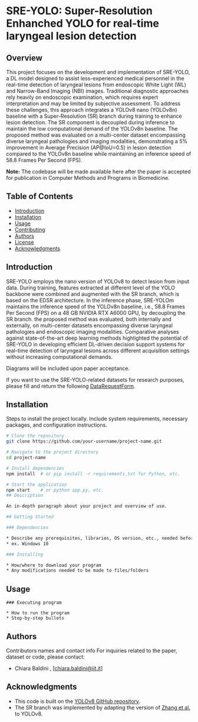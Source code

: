 # SRE-YOLO: Super-Resolution Enhanched YOLO for real-time laryngeal lesion detection
## Overview
This project focuses on the development and implementation of SRE-YOLO, a DL model designed to assist less-experienced medical personnel in the real-time detection of laryngeal lesions from endoscopic White Light (WL) and Narrow-Band Imaging (NBI) images. Traditional diagnostic approaches rely heavily on endoscopic examination, which requires expert interpretation and may be limited by subjective assessment. To address these challenges, this approach integrates a YOLOv8 nano (YOLOv8n) baseline with a Super-Resolution (SR) branch during training to enhance lesion detection. The SR component is decoupled during inference to maintain the low computational demand of the YOLOv8n baseline. The proposed method was evaluated on a multi-center dataset encompassing diverse laryngeal pathologies and imaging modalities, demonstrating a 5% improvement in Average Precision (AP@IoU=0.5) in lesion detection compared to the YOLOv8n baseline while maintaining an inference speed of 58.8 Frames Per Second (FPS). 

**Note:** The codebase will be made available here after the paper is accepted for publication in Computer Methods and Programs in Biomedicine.

## Table of Contents
- [Introduction](#introduction)
- [Installation](#installation)
- [Usage](#usage)
- [Contributing](#contributing)
- [Authors](#authors)
- [License](#license)
- [Acknowledgments](#acknowledgments)

## Introduction
SRE-YOLO employs the nano version of YOLOv8 to detect lesion from input data. During training, features extracted at different level of the YOLO backbone were combined and augmented with the SR branch, which is based on the EDSR architecture. In the inference phase, SRE-YOLOm maintains the inference speed of the YOLOv8n baseline, i.e., 58.8 Frames Per Second (FPS) on a 48 GB NVIDIA RTX A6000 GPU, by decoupling the SR branch. the proposed method was evaluated, both internally and externally, on multi-center datasets encompassing diverse laryngeal pathologies and endoscopic imaging modalities. Comparative analyses against state-of-the-art deep learning methods highlighted the potential of SRE-YOLO in developing efficient DL-driven decision support systems for real-time detection of laryngeal lesions across different acquisition settings without increasing computational demands.

Diagrams will be included upon paper acceptance.

If you want to use the SRE-YOLO-related datasets for research purposes, please fill and return the following [DataRequestForm]().

## Installation

Steps to install the project locally. Include system requirements, necessary packages, and configuration instructions.

```bash
# Clone the repository
git clone https://github.com/your-username/project-name.git

# Navigate to the project directory
cd project-name

# Install dependencies
npm install  # or pip install -r requirements.txt for Python, etc.

# Start the application
npm start    # or python app.py, etc.
## Description

An in-depth paragraph about your project and overview of use.

## Getting Started

### Dependencies

* Describe any prerequisites, libraries, OS version, etc., needed before installing program.
* ex. Windows 10

### Installing

* How/where to download your program
* Any modifications needed to be made to files/folders

```

## Usage
```
### Executing program

* How to run the program
* Step-by-step bullets
```

## Authors
Contributors names and contact info
For inquiries related to the paper, dataset or code, please contact:
- Chiara Baldini  , [chiara.baldini@iit.it]

## Acknowledgments
* This code is built on the [YOLOv8 GitHub repository](https://github.com/ultralytics/ultralytics).
* The SR branch was implemented by adapting the version of [Zhang et al.](https://github.com/icey-zhang/SuperYOLO) to YOLOv8.

